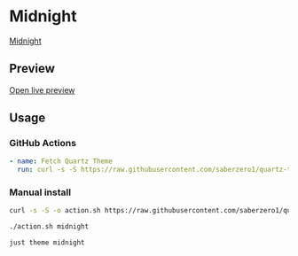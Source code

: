 # Midnight

[Midnight](https://github.com/SemiCirkle)

## Preview

[Open live preview](https://quartz-themes.github.io/midnight/)

## Usage

### GitHub Actions

```yaml
- name: Fetch Quartz Theme
  run: curl -s -S https://raw.githubusercontent.com/saberzero1/quartz-themes/master/action.sh | bash -s -- midnight
```

### Manual install

```bash
curl -s -S -o action.sh https://raw.githubusercontent.com/saberzero1/quartz-themes/master/action.sh

./action.sh midnight
```

```bash
just theme midnight
```
